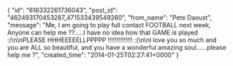  {
   "id": "616332261736043",
   "post_id": "462493170453287_471533439549260",
   "from_name": "Pete Daoust",
   "message": "Me, I am going to play full contact FOOTBALL next week, Anyone can help me ??.....I have no idea how that GAME is played :/\n\nPLEASE HHHEEEEELLPPPPP !!!!!!!!!!!!!! :(\n\nI love you so much and you are ALL so beautiful, and you have a wonderful amazing soul......please help me ?",
   "created_time": "2014-01-25T02:27:41+0000"
 }
